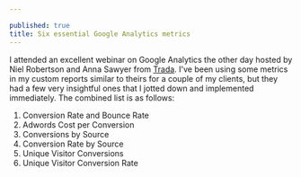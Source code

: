```yaml
---

published: true
title: Six essential Google Analytics metrics
---
```

I attended an excellent webinar on Google Analytics the other day hosted by Niel Robertson and Anna Sawyer from [Trada](http://trada.com/). I've been using some metrics in my custom reports similar to theirs for a couple of my clients, but they had a few very insightful ones that I jotted down and implemented immediately. The combined list is as follows:

1. Conversion Rate and Bounce Rate
2. Adwords Cost per Conversion
3. Conversions by Source
4. Conversion Rate by Source
5. Unique Visitor Conversions
6. Unique Visitor Conversion Rate
